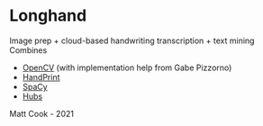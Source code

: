 # Longhand #
Image prep + cloud-based handwriting transcription + text mining
Combines
 * [OpenCV](https://github.com/opencv/opencv) (with implementation help from Gabe Pizzorno)
 * [HandPrint](https://github.com/caltechlibrary/handprint)
 * [SpaCy](https://github.com/explosion/spaCy)
 * [Hubs](https://github.com/mozilla/hubs)

Matt Cook - 2021
